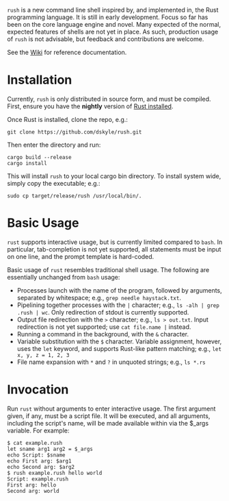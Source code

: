 `rush` is a new command line shell inspired by, and implemented in, the Rust
programming language. It is still in early development. Focus so far has been
on the core language engine and novel. Many expected of the normal, expected
features of shells are not yet in place. As such, production usage of `rush`
is not advisable, but feedback and contributions are welcome.

See the [Wiki](https://github.com/dskyle/rush/wiki) for reference documentation.

# Installation

Currently, `rush` is only distributed in source form, and must be compiled.
First, ensure you have the **nightly** version of
[Rust installed](https://www.rust-lang.org/en-US/install.html).

Once Rust is installed, clone the repo, e.g.:

    git clone https://github.com/dskyle/rush.git

Then enter the directory and run:

    cargo build --release
    cargo install

This will install `rush` to your local cargo bin directory. To install
system wide, simply copy the executable; e.g.:

    sudo cp target/release/rush /usr/local/bin/.

# Basic Usage

`rust` supports interactive usage, but is currently limited compared to
`bash`. In particular, tab-completion is not yet supported, all
statements must be input on one line, and the prompt template is hard-coded.

Basic usage of `rust` resembles traditional shell usage. The following are
essentially unchanged from `bash` usage:

* Processes launch with the name of the program, followed by arguments,
separated by whitespace; e.g., `grep needle haystack.txt`.
* Pipelining together processes with the `|` character; e.g.,
`ls -alh | grep .rush | wc`. Only redirection of stdout is currently supported.
* Output file redirection with the `>` character; e.g., `ls > out.txt`.
Input redirection is not yet supported; use `cat file.name |` instead.
* Running a command in the background, with the `&` character.
* Variable substitution with the `$` character. Variable assignment, however,
uses the `let` keyword, and supports Rust-like pattern matching; e.g.,
`let x, y, z = 1, 2, 3`
* File name expansion with `*` and `?` in unquoted strings; e.g., `ls *.rs`

# Invocation

Run `rust` without arguments to enter interactive usage. The first argument
given, if any, must be a script file. It will be executed, and all arguments,
including the script's name, will be made available within via the $_args
variable. For example:

    $ cat example.rush
    let sname arg1 arg2 = $_args
    echo Script: $sname
    echo First arg: $arg1
    echo Second arg: $arg2
    $ rush example.rush hello world
    Script: example.rush
    First arg: hello
    Second arg: world
